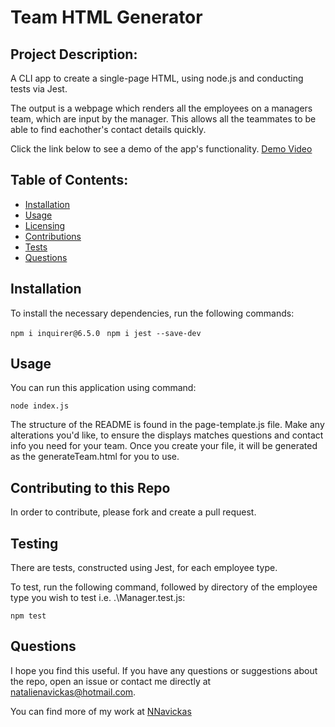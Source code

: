 # Team HTML Generator

## Project Description: 

A CLI app to create a single-page HTML, using node.js and conducting tests via Jest.

The output is a webpage which renders all the employees on a managers team, which are input by the manager. This allows all the teammates to be able to find eachother's contact details quickly.

Click the link below to see a demo of the app's functionality.
[Demo Video]()

## Table of Contents: 
- [Installation](#installation)
- [Usage](#usage)
- [Licensing](#license)
- [Contributions](#contributing-to-this-repo)
- [Tests](#testing)
- [Questions](#questions)

## Installation

To install the necessary dependencies, run the following commands:

``` npm i inquirer@6.5.0 ```
``` npm i jest --save-dev```

## Usage

You can run this application using command: 

``` node index.js ```

The structure of the README is found in the page-template.js file. Make any alterations you'd like, to ensure the displays matches questions and contact info you need for your team.
Once you create your file, it will be generated as the generateTeam.html for you to use.

## Contributing to this Repo

In order to contribute, please fork and create a pull request.

## Testing

There are tests, constructed using Jest, for each employee type.

To test, run the following command, followed by directory of the employee type you wish to test i.e. .\Manager.test.js:

``` npm test ```

## Questions

I hope you find this useful. If you have any questions or suggestions about the repo, open an issue or contact me directly at natalienavickas@hotmail.com. 

You can find more of my work at [NNavickas](https://github.com/NNavickas)
